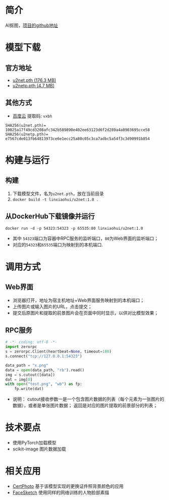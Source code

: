 # 简介
   AI抠图，[项目的github地址](https://github.com/NathanUA/U-2-Net)

# 模型下载

## 官方地址
   * [u2net.pth (176.3 MB)](https://drive.google.com/file/d/1ao1ovG1Qtx4b7EoskHXmi2E9rp5CHLcZ/view?usp=sharing)
   * [u2netp.pth (4.7 MB)](https://drive.google.com/file/d/1rbSTGKAE-MTxBYHd-51l2hMOQPT_7EPy/view?usp=sharing)

## 其他方式
   * [百度云](https://pan.baidu.com/s/1kfKINZ1REk4g7tCOZtTSVw) 提取码: `vxbh`

```
SHA256(u2net.pth)= 10025a17f49cd3208afc342b589890e402ee63123d6f2d289a4a0903695cce58
SHA256(u2netp.pth)= e7567cde013fb64813973ce6e1ecc25a80c05c3ca7adbc5a54f3c3d90991b854
```

# 构建与运行
## 构建
   1. 下载模型文件，名为`u2net.pth`，放在当前目录
   2. `docker build -t linxiaohui/u2net:1.0 .`

## 从DockerHub下载镜像并运行
   `docker run -d -p 54323:54323 -p 65535:80 linxiaohui/u2net:1.0`
   * 其中 `54323`端口为容器中RPC服务的监听端口，`80`为Web界面的监听端口；
   * 对应的`54323`和`65535`端口为映射到的本机端口.

# 调用方式

## Web界面
   * 浏览器打开，地址为宿主机地址+Web界面服务映射到的本机端口；
   * 上传图片或输入图片的URL，点击提交；
   * 提交后原图片和提取的前景图片会在页面中同时显示，以供对比模型效果；

## RPC服务
```python
# -*- coding: utf-8 -*-
import zerorpc
s = zerorpc.Client(heartbeat=None, timeout=180)
s.connect("tcp://127.0.0.1:54323")

data_path = "x.png"
data = open(data_path, "rb").read()
img = s.cutout([data])
dat = img[0]
with open("test.png", "wb") as fp:
    fp.write(dat)
```
   * 说明： cutout接收参数一是一个包含图片数据的列表（每个元素为一张图片的数据），或者是单张图片数据；
   返回是对应的图片提取的前景部分的列表；

# 技术要点
   * 使用PyTorch加载模型
   * scikit-image 图片数据加载
   
# 相关应用
   * [CertPhoto](../CertPhoto)  基于该模型实现的更换证件照背景颜色的应用
   * [FaceSketch](../FaceSketch) 使用同样的网络训练的人物脸部素描
